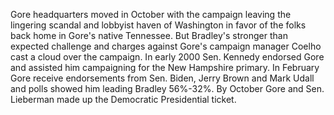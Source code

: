 Gore headquarters moved in October with the campaign leaving the lingering scandal and lobbyist haven of Washington in favor of the folks back home in Gore's native Tennessee.
But Bradley's stronger than expected challenge and charges against Gore's campaign manager Coelho cast a cloud over the campaign.
In early 2000 Sen. Kennedy endorsed Gore and assisted him campaigning for the New Hampshire primary.
In February Gore receive endorsements from Sen. Biden, Jerry Brown and Mark Udall and polls showed him leading Bradley 56%-32%.
By October Gore and Sen. Lieberman made up the Democratic Presidential ticket.
